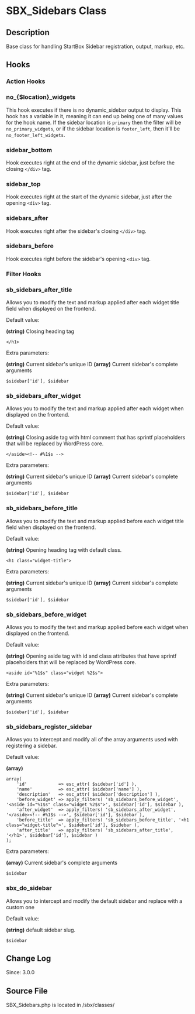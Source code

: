 # SBX_Sidebars Class

## Description

Base class for handling StartBox Sidebar registration, output, markup, etc.

## Hooks

### Action Hooks

### no\_{$location}\_widgets

This hook executes if there is no dynamic_sidebar output to display. This hook has a variable in it, meaning it can end up being one of many values for the hook name. If the sidebar location is `primary` then the filter will be `no_primary_widgets`, or if the sidebar location is `footer_left`, then it'll be  `no_footer_left_widgets`.

### sidebar_bottom

Hook executes right at the end of the dynamic sidebar, just before the closing `</div>` tag.

### sidebar_top

Hook executes right at the start of the dynamic sidebar, just after the opening `<div>` tag.

### sidebars_after

Hook executes right after the sidebar's closing `</div>` tag.

### sidebars_before

Hook executes right before the sidebar's opening `<div>` tag.

### Filter Hooks

### sb_sidebars_after_title

Allows you to modify the text and markup applied after each widget title field when displayed on the frontend.

Default value:

**(string)** Closing heading tag

	</h1> 

Extra parameters:

**(string)** Current sidebar's unique ID
**(array)** Current sidebar's complete arguments

	$sidebar['id'], $sidebar


### sb_sidebars_after_widget

Allows you to modify the text and markup applied after each widget when displayed on the frontend.

Default value:

**(string)** Closing aside tag with html comment that has sprintf placeholders that will be replaced by WordPress core.

	</aside><!-- #%1$s --> 

Extra parameters:

**(string)** Current sidebar's unique ID
**(array)** Current sidebar's complete arguments

	$sidebar['id'], $sidebar

### sb_sidebars_before_title

Allows you to modify the text and markup applied before each widget title field when displayed on the frontend.

Default value:

**(string)** Opening heading tag with default class.

	<h1 class="widget-title">

Extra parameters:

**(string)** Current sidebar's unique ID
**(array)** Current sidebar's complete arguments

	$sidebar['id'], $sidebar

### sb_sidebars_before_widget

Allows you to modify the text and markup applied before each widget when displayed on the frontend.

Default value:

**(string)** Opening aside tag with id and class attributes that have sprintf placeholders that will be replaced by WordPress core.

	<aside id="%1$s" class="widget %2$s"> 

Extra parameters:

**(string)** Current sidebar's unique ID
**(array)** Current sidebar's complete arguments

	$sidebar['id'], $sidebar

### sb_sidebars_register_sidebar

Allows you to intercept and modify all of the array arguments used with registering a sidebar.

Default value:

**(array)**

	array(
		'id'            => esc_attr( $sidebar['id'] ),
		'name'          => esc_attr( $sidebar['name'] ),
		'description'   => esc_attr( $sidebar['description'] ),
		'before_widget' => apply_filters( 'sb_sidebars_before_widget', '<aside id="%1$s" class="widget %2$s">', $sidebar['id'], $sidebar ),
		'after_widget'  => apply_filters( 'sb_sidebars_after_widget', '</aside><!-- #%1$s -->', $sidebar['id'], $sidebar ),
		'before_title'  => apply_filters( 'sb_sidebars_before_title', '<h1 class="widget-title">', $sidebar['id'], $sidebar ),
		'after_title'   => apply_filters( 'sb_sidebars_after_title', '</h1>', $sidebar['id'], $sidebar )
	);

Extra parameters:

**(array)** Current sidebar's complete arguments

	$sidebar

### sbx_do_sidebar

Allows you to intercept and modify the default sidebar and replace with a custom one

Default value:

**(string)** default sidebar slug.

	$sidebar


## Change Log

Since: 3.0.0

## Source File

SBX_Sidebars.php is located in /sbx/classes/

